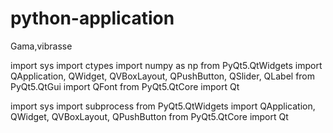 # python-application
Gama,vibrasse


import sys
import ctypes
import numpy as np
from PyQt5.QtWidgets import QApplication, QWidget, QVBoxLayout, QPushButton, QSlider, QLabel
from PyQt5.QtGui import QFont
from PyQt5.QtCore import Qt

import sys
import subprocess
from PyQt5.QtWidgets import QApplication, QWidget, QVBoxLayout, QPushButton
from PyQt5.QtCore import Qt
